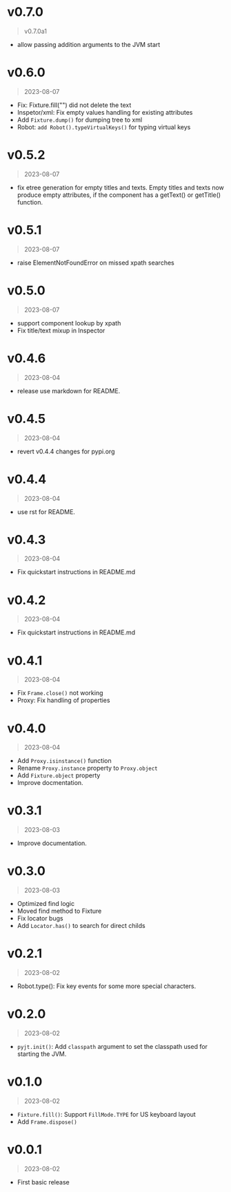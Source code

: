# v0.7.0
> v0.7.0a1

-   allow passing addition arguments to the JVM start

# v0.6.0
> 2023-08-07

-   Fix: Fixture.fill("") did not delete the text
-   Inspetor/xml: Fix empty values handling for existing attributes
-   Add `Fixture.dump()` for dumping tree to xml
-   Robot: `add Robot().typeVirtualKeys()` for typing virtual keys

# v0.5.2
> 2023-08-07

-   fix etree generation for empty titles and texts.
    Empty titles and texts now produce empty attributes,
    if the component has a getText() or getTitle() function.

# v0.5.1
> 2023-08-07

-   raise ElementNotFoundError on missed
    xpath searches

# v0.5.0
> 2023-08-07

-   support component lookup by xpath
-   Fix title/text mixup in Inspector

# v0.4.6
> 2023-08-04

-   release use markdown for README.

# v0.4.5
> 2023-08-04

-   revert v0.4.4 changes for pypi.org

# v0.4.4
> 2023-08-04

-   use rst for README.

# v0.4.3
> 2023-08-04

-   Fix quickstart instructions in README.md

# v0.4.2
> 2023-08-04

-   Fix quickstart instructions in README.md

# v0.4.1
> 2023-08-04

-   Fix `Frame.close()` not working
-   Proxy: Fix handling of properties

# v0.4.0
> 2023-08-04

-   Add `Proxy.isinstance()` function
-   Rename `Proxy.instance` property to `Proxy.object`
-   Add `Fixture.object` property
-   Improve docmentation.

# v0.3.1
> 2023-08-03

-   Improve documentation.

# v0.3.0
> 2023-08-03

-   Optimized find logic
-   Moved find method to Fixture
-   Fix locator bugs
-   Add `Locator.has()` to search for direct childs

# v0.2.1
> 2023-08-02

-   Robot.type(): Fix key events for some more special characters.

# v0.2.0
> 2023-08-02

-   `pyjt.init()`: Add `classpath` argument to set the classpath
    used for starting the JVM.

# v0.1.0
> 2023-08-02

-   `Fixture.fill()`: Support `FillMode.TYPE` for US keyboard layout
-   Add `Frame.dispose()`

# v0.0.1
> 2023-08-02

-   First basic release
